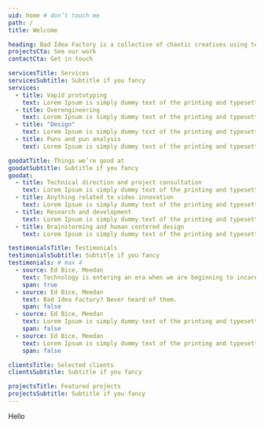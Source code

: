 ```yaml
---
uid: home # don’t touch me
path: /
title: Welcome

heading: Bad Idea Factory is a collective of chaotic creatives using technology to make people thinking face emoji. We have been working in this space for hundreds of thousands of years.
projectsCta: See our work
contactCta: Get in touch

servicesTitle: Services
servicesSubtitle: Subtitle if you fancy
services:
  - title: Vapid prototyping
    text: Lorem Ipsum is simply dummy text of the printing and typesetting industry.
  - title: Overengineering
    text: Lorem Ipsum is simply dummy text of the printing and typesetting industry.
  - title: "Design"
    text: Lorem Ipsum is simply dummy text of the printing and typesetting industry.
  - title: Puns and pun analysis
    text: Lorem Ipsum is simply dummy text of the printing and typesetting industry.

goodatTitle: Things we’re good at
goodatSubtitle: Subtitle if you fancy
goodat:
  - title: Technical direction and project consultation
    text: Lorem Ipsum is simply dummy text of the printing and typesetting industry.
  - title: Anything related to video innovation
    text: Lorem Ipsum is simply dummy text of the printing and typesetting industry.
  - title: Research and development
    text: Lorem Ipsum is simply dummy text of the printing and typesetting industry.
  - title: Brainstorming and human centered design
    text: Lorem Ipsum is simply dummy text of the printing and typesetting industry.

testimonialsTitle: Testimonials
testimonialsSubtitle: Subtitle if you fancy
testimonials: # max 4
  - source: Ed Bice, Meedan
    text: Technology is entering an era when we are beginning to incarnate software development companies that are governed with the idealism and creativity that inhabits any designer and engineer who has understood how many worlds can be opened through just one point of variation - the 01 binary….these small collectives of open source devotees and social creatives are going to usher in the next public incarnation of this idealism, and this time its going to put the people in front of the platforms and our data firmly in our control. These new collectives are the hope for the future of our knowledge ecosystem, and probably our species.
    span: true
  - source: Ed Bice, Meedan
    text: Bad Idea Factory? Never heard of them.
    span: false
  - source: Ed Bice, Meedan
    text: Lorem Ipsum is simply dummy text of the printing and typesetting industry.
    span: false
  - source: Ed Bice, Meedan
    text: Lorem Ipsum is simply dummy text of the printing and typesetting industry.
    span: false

clientsTitle: Selected clients
clientsSubtitle: Subtitle if you fancy

projectsTitle: Featured projects
projectsSubtitle: Subtitle if you fancy
---
```


Hello
